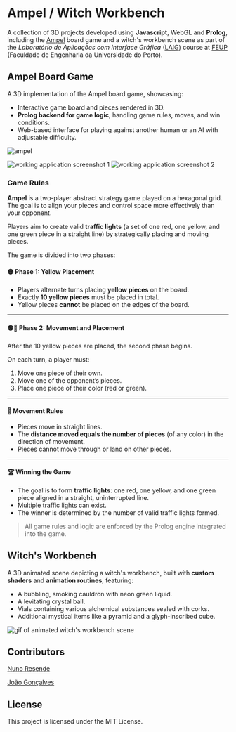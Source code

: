 # Ampel / Witch Workbench

A collection of 3D projects developed using **Javascript**, WebGL and **Prolog**, including the [Ampel](https://boardgamegeek.com/boardgame/151978/ampel) board game and a witch's workbench scene as part of the *Laboratório de Aplicações com Interface Gráfica* ([LAIG](https://sigarra.up.pt/feup/pt/ucurr_geral.ficha_uc_view?pv_ocorrencia_id=281214)) course at [FEUP](https://fe.up.pt) (Faculdade de Engenharia da Universidade do Porto).

## Ampel Board Game

A 3D implementation of the Ampel board game, showcasing:

- Interactive game board and pieces rendered in 3D.
- **Prolog backend for game logic**, handling game rules, moves, and win conditions.
- Web-based interface for playing against another human or an AI with adjustable difficulty.

![ampel](./docs/Ampel2.png)

![working application screenshot 1](./docs/LAIG3_T07_G07_1.jpg)
![working application screenshot 2](./docs/LAIG3_T07_G07_2.jpg)

### Game Rules

**Ampel** is a two-player abstract strategy game played on a hexagonal grid. The goal is to align your pieces and control space more effectively than your opponent.

Players aim to create valid **traffic lights** (a set of one red, one yellow, and one green piece in a straight line) by strategically placing and moving pieces.

The game is divided into two phases:

#### 🟡 Phase 1: Yellow Placement

- Players alternate turns placing **yellow pieces** on the board.
- Exactly **10 yellow pieces** must be placed in total.
- Yellow pieces **cannot** be placed on the edges of the board.

---

#### 🟢🔴 Phase 2: Movement and Placement

After the 10 yellow pieces are placed, the second phase begins.

On each turn, a player must:

1. Move one piece of their own.
2. Move one of the opponent’s pieces.
3. Place one piece of their color (red or green).

---

#### 🧠 Movement Rules

- Pieces move in straight lines.
- The **distance moved equals the number of pieces** (of any color) in the direction of movement.
- Pieces cannot move through or land on other pieces.

---

#### 🏆 Winning the Game

- The goal is to form **traffic lights**: one red, one yellow, and one green piece aligned in a straight, uninterrupted line.
- Multiple traffic lights can exist.
- The winner is determined by the number of valid traffic lights formed.

> All game rules and logic are enforced by the Prolog engine integrated into the game.

## Witch's Workbench

A 3D animated scene depicting a witch's workbench, built with **custom shaders** and **animation routines**, featuring:

- A bubbling, smoking cauldron with neon green liquid.
- A levitating crystal ball.
- Vials containing various alchemical substances sealed with corks.
- Additional mystical items like a pyramid and a glyph-inscribed cube.

![gif of animated witch's workbench scene](./docs/witch.gif)

## Contributors

[Nuno Resende](https://github.com/nunores)

[João Gonçalves](https://github.com/SouOCalves)

## License

This project is licensed under the MIT License.




